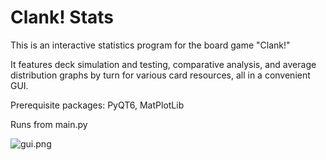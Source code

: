 # Clank! Stats

This is an interactive statistics program for the board game "Clank!"

It features deck simulation and testing, comparative analysis, and average distribution graphs by turn for various card resources, all in a convenient GUI. 

Prerequisite packages:
PyQT6,
MatPlotLib

Runs from main.py

![gui.png](gui.png)